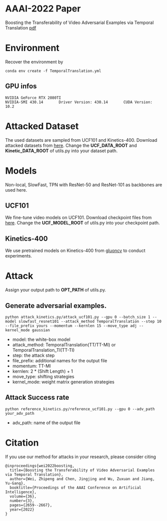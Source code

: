 # AAAI-2022 Paper
Boosting the Transferability of Video Adversarial Examples via Temporal Translation [pdf](https://ojs.aaai.org/index.php/AAAI/article/download/20168/19927)

# Environment
Recover the environment by
```
conda env create -f TemporalTranslation.yml
```
## GPU infos
```
NVIDIA GeForce RTX 2080TI
NVIDIA-SMI 430.14       Driver Version: 430.14       CUDA Version: 10.2 
```

# Attacked Dataset
The used datasets are sampled from UCF101 and Kinetics-400. Download attacked datasets from [here](https://drive.google.com/drive/folders/1O4XyLw37WqGKqFvWFaE2ps5IAD_shSpG?usp=sharing). 
Change the **UCF_DATA_ROOT** and **Kinetic_DATA_ROOT** of utils.py into your dataset path.

# Models
Non-local, SlowFast, TPN with ResNet-50 and ResNet-101 as backbones are used here.
## UCF101
We fine-tune video models on UCF101.
Download checkpoint files from [here](https://drive.google.com/drive/folders/10KOlWdi5bsV9001uL4Bn1T48m9hkgsZ2?usp=sharing).
Change the **UCF_MODEL_ROOT** of utils.py into your checkpoint path.

## Kinetics-400
We use pretrained models on Kinetics-400 from [gluoncv](https://cv.gluon.ai/model_zoo/action_recognition.html) to conduct experiments.

# Attack
Assign your output path to **OPT_PATH** of utils.py.
## Generate adversarial examples.
```
python attack_kinetics.py/attack_ucf101.py --gpu 0 --batch_size 1 --model slowfast_resnet101 --attack_method TemporalTranslation --step 10 --file_prefix yours --momentum --kernlen 15 --move_type adj --kernel_mode gaussian
```
* model: the white-box model
* attack_method: TemporalTranslation(TT/TT-MI) or TemporalTranslation_TI(TT-TI)
* step: the attack step
* file_prefix: additional names for the output file
* momentum: TT-MI
* kernlen: 2 * (Shift Length) + 1
* move_type: shifting strategies
* kernel_mode: weight matrix generation strategies

## Attack Success rate
```
python reference_kinetics.py/reference_ucf101.py --gpu 0 --adv_path your_adv_path
```
* adv_path: name of the output file 

# Citation
If you use our method for attacks in your research, please consider citing
```
@inproceedings{wei2022boosting,
  title={Boosting the Transferability of Video Adversarial Examples via Temporal Translation},
  author={Wei, Zhipeng and Chen, Jingjing and Wu, Zuxuan and Jiang, Yu-Gang},
  booktitle={Proceedings of the AAAI Conference on Artificial Intelligence},
  volume={36},
  number={3},
  pages={2659--2667},
  year={2022}
}
```
